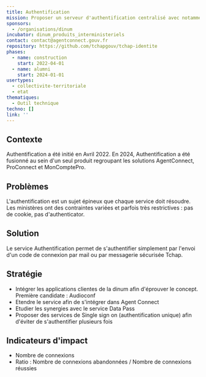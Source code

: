 ```yaml
---
title: Authentification
mission: Proposer un serveur d'authentification centralisé avec notamment un envoi de code par la messagerie Tchap
sponsors:
  - /organisations/dinum
incubator: dinum_produits_interministeriels
contact: contact@agentconnect.gouv.fr
repository: https://github.com/tchapgouv/tchap-identite
phases:
  - name: construction
    start: 2022-04-01
  - name: alumni
    start: 2024-01-01
usertypes:
  - collectivite-territoriale
  - etat
thematiques:
  - Outil technique
techno: []
link: ''
---
```

## Contexte

Authentification a été initié en Avril 2022.
En 2024, Authentification a été fusionné au sein d'un seul produit regroupant les solutions AgentConnect, ProConnect et MonComptePro.

## Problèmes

L'authentification est un sujet épineux que chaque service doit résoudre. Les ministères ont des contraintes variées et parfois très restrictives : pas de cookie, pas d'authenticator. 

## Solution

Le service Authentification permet de s'authentifier simplement par l'envoi d'un code de connexion par mail ou par messagerie sécurisée Tchap. 

## Stratégie

* Intégrer les applications clientes de la dinum afin d'éprouver le concept. Première candidate : Audioconf
* Etendre le service afin de s'intégrer dans Agent Connect
* Etudier les synergies avec le service Data Pass
* Proposer des services de Single sign on (authentification unique) afin d'éviter de s'authentifier plusieurs fois

## Indicateurs d'impact
* Nombre de connexions
* Ratio : Nombre de connexions abandonnées / Nombre de connexions réussies